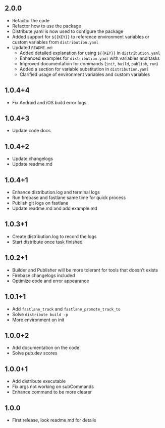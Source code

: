 ## 2.0.0
* Refactor the code
* Refactor how to use the package
* Distribute.yaml is now used to configure the package
* Added support for `${{KEY}}` to reference environment variables or custom variables from `distribution.yaml`
* Updated `README.md`:
  - Added detailed explanation for using `${{KEY}}` in `distribution.yaml`
  - Enhanced examples for `distribution.yaml` with variables and tasks
  - Improved documentation for commands (`init`, `build`, `publish`, `run`)
  - Added a section for variable substitution in `distribution.yaml`
  - Clarified usage of environment variables and custom variables

## 1.0.4+4
* Fix Android and iOS build error logs

## 1.0.4+3
* Update code docs

## 1.0.4+2
* Update changelogs
* Update readme.md

## 1.0.4+1
* Enhance distribution.log and terminal logs
* Run firebase and fastlane same time for quick process
* Publish git logs on fastlane
* Update readme.md and add example.md

## 1.0.3+1
* Create distribution.log to record the logs
* Start distribute once task finished

## 1.0.2+1
* Builder and Publisher will be more tolerant for tools that doesn't exists
* Firebase changelogs included
* Optimize code and error appearance

## 1.0.1+1
* Add `fastlane_track` and `fastlane_promote_track_to`
* Solve `distribute build -p`
* More environment on init

## 1.0.0+2
* Add documentation on the code
* Solve pub.dev scores

## 1.0.0+1
* Add distribute executable
* Fix args not working on subCommands
* Enhance command to be more clearer

## 1.0.0
* First release, look readme.md for details
